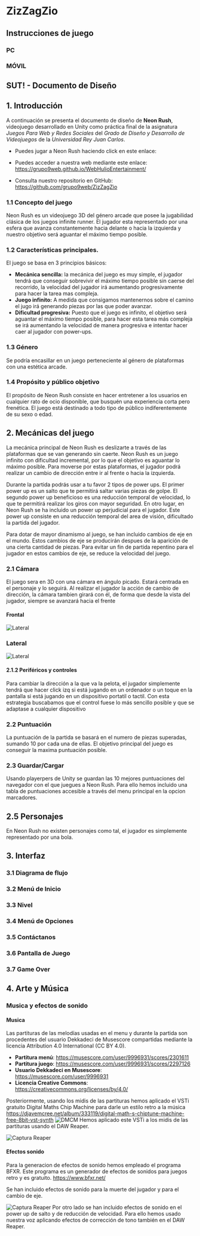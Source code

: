 # ZizZagZio

## Instrucciones de juego

### PC



### MÓVIL



## SUT!  - Documento de Diseño


## 1. Introducción

A continuación se presenta el documento de diseño de **Neon Rush**, videojuego desarrollado en Unity como práctica final de la asignatura _Juegos Para Web y Redes Sociales_ del _Grado de Diseño y Desarrollo de Videojuegos_ de la _Universidad Rey Juan Carlos_.

- Puedes jugar  a Neon Rush haciendo click en este enlace:

- Puedes acceder a nuestra web mediante este enlace: https://grupo9web.github.io/WebHulioEntertainment/

- Consulta nuestro repositorio en GitHub: https://github.com/grupo9web/ZizZagZio

### 1.1 Concepto del juego

Neon Rush es un videojuego 3D del género arcade que posee la jugabilidad clásica de los juegos infinite runner. El jugador esta representado por una esfera que avanza constantemente hacia delante o hacia la izquierda y nuestro objetivo será aguantar el máximo tiempo posible.

### 1.2 Características principales. 


El juego se basa en 3 principios básicos:

- **Mecánica sencilla:** la mecánica del juego es muy simple, el jugador tendrá que conseguir sobrevivir el máximo tiempo posible sin caerse del recorrido, la velocidad del jugador irá aumentando progresivamente para hacer la tarea mas compleja.
- **Juego infinito:** A medida que consigamos mantenernos sobre el camino el jugo irá generando piezas por las que poder avanzar.
- **Dificultad progresiva:** Puesto que el juego es infinito, el objetivo será aguantar el máximo tiempo posible, para hacer esta tarea más compleja se irá aumentando la velocidad de manera progresiva e intentar hacer caer al jugador con power-ups. 


### 1.3 Género

Se podría encasillar en un juego perteneciente al género de plataformas con una estética arcade.


### 1.4 Propósito y público objetivo

El propósito de Neon Rush consiste en hacer entretener a los usuarios en cualquier rato de ocio disponible, que busquén una experiencia corta pero frenética. El juego está destinado a todo tipo de público indiferentemente de su sexo o edad. 


## 2. Mecánicas del juego

La mecánica principal de Neon Rush es deslizarte a través de las plataformas que se van generando sin caerte. Neon Rush es un juego infinito con dificultad incremental, por lo que el objetivo es aguantar lo máximo posible. 
Para moverse por estas plataformas, el jugador podrá realizar un cambio de dirección entre ir al frente o hacia la izquierda.

Durante la partida podrás usar a tu favor 2 tipos de power ups. El primer power up es un salto que te permitirá saltar varias piezas de golpe. El segundo power up beneficioso es una reducción temporal de velocidad, lo que te permitirá realizar los giros con mayor seguridad. En otro lugar, en Neon Rush se ha incluido un power up perjudicial para el jugador. Este power up consiste en una reducción temporal del area de visión, dificultado la partida del jugador.

Para dotar de mayor dinamismo al juego, se han incluido cambios de eje en el mundo. Estos cambios de eje se producirán despues de la aparición de una cierta cantidad de piezas. Para evitar un fin de partida repentino para el jugador en estos cambios de eje, se reduce la velocidad del juego.

### 2.1 Cámara

El juego sera en 3D con una cámara en ángulo picado. Estará centrada en el personaje y lo seguirá. Al realizar el jugador la acción de cambio de dirección, la cámara tambien girará con él, de forma que desde la vista del jugador, siempre se avanzará hacia el frente

#### Frontal 
![Lateral](https://i.imgur.com/jyyyG1a.jpg)
### Lateral
![Lateral](https://i.imgur.com/TBrxaqV.jpg)

#### 2.1.2 Periféricos y controles

Para cambiar la dirección a la que va la pelota, el jugador simplemente tendrá que hacer click izq si está jugando en un ordenador o un toque en la pantalla si está jugando en un dispositivo portatil o tactil. Con esta estrategia buscabamos que el control fuese lo más sencillo posible y que se adaptase a cualquier dispositivo

### 2.2 Puntuación

La puntuación de la partida se basará en el numero de piezas superadas, sumando 10 por cada una de ellas. El objetivo principal del juego es conseguir la maxima puntuación posible.

### 2.3 Guardar/Cargar

Usando playerpers de Unity se guardan las 10 mejores puntuaciones del navegador con el que juegues a Neon Rush. Para ello hemos incluido una tabla de puntuaciones accesible a través del menu principal en la opcion marcadores.

## 2.5 Personajes

En Neon Rush no existen personajes como tal, el jugador es simplemente representado por una bola.

## 3. Interfaz


  
 
### 3.1 Diagrama de flujo



### 3.2 Menú de Inicio



### 3.3 Nivel



### 3.4 Menú de Opciones



### 3.5 Contáctanos



### 3.6 Pantalla de Juego



### 3.7 Game Over



## 4. Arte y Música

### Musica y efectos de sonido
#### Musica
Las partituras de las melodías usadas en el menu y durante la partida son procedentes del usuario Dekkadeci de Musescore compartidas mediante la licencia Attribution 4.0 International (CC BY 4.0).

- **Partitura menú**: https://musescore.com/user/9996931/scores/2301611
- **Partitura juego**: https://musescore.com/user/9996931/scores/2297126
- **Usuario Dekkadeci en Musescore**: https://musescore.com/user/9996931
- **Licencia Creative Commons**: https://creativecommons.org/licenses/by/4.0/

Posteriormente, usando los midis de las partituras hemos aplicado el VSTi gratuito Digital Maths Chip Machine para darle un estilo retro a la música https://djavemcree.net/album/333119/digital-math-s-chiptune-machine-free-8bit-vst-synth
 ![DMCM](https://s3.amazonaws.com/content.sitezoogle.com/u/161458/a266ca226faef530cfa3330cf92bc88fe15b16a6/original/maxresdefault-14.jpg)
Hemos aplicado este VSTi a los midis de las partituras usando el DAW Reaper.
 
![Captura Reaper](https://i.imgur.com/zRQbGzO.jpg)
#### Efectos sonido

Para la generacion de efectos de sonido hemos empleado el programa BFXR. Este programa es un generador de efectos de sonidos para juegos retro y es gratuito.  https://www.bfxr.net/

Se han incluido efectos de sonido para la muerte del jugador y para el cambio de eje.

![Captura Reaper](https://i.imgur.com/0CCJtUK.jpg)
Por otro lado se han incluido efectos de sonido en el power up de salto y de reducción de velocidad. Para ello hemos usado nuestra voz aplicando efectos de corrección de tono también en el DAW Reaper.
